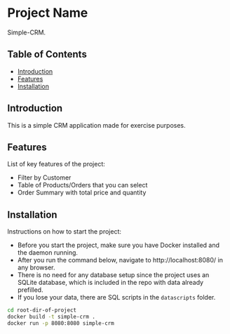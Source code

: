 # Project Name

Simple-CRM.

## Table of Contents

- [Introduction](#introduction)
- [Features](#features)
- [Installation](#installation)

## Introduction

This is a simple CRM application made for exercise purposes.

## Features

List of key features of the project:

- Filter by Customer
- Table of Products/Orders that you can select
- Order Summary with total price and quantity

## Installation

Instructions on how to start the project:

- Before you start the project, make sure you have Docker installed and the daemon running.
- After you run the command below, navigate to http://localhost:8080/ in any browser.
- There is no need for any database setup since the project uses an SQLite database, which is included in the repo with data already prefilled.
- If you lose your data, there are SQL scripts in the `datascripts` folder.

```bash
cd root-dir-of-project
docker build -t simple-crm .  
docker run -p 8080:8080 simple-crm
